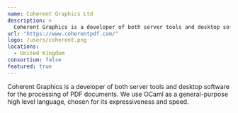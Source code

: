 ```yaml
---
name: Coherent Graphics Ltd
description: > 
  Coherent Graphics is a developer of both server tools and desktop software for the processing of PDF documents
url: "https://www.coherentpdf.com/"
logo: /users/coherent.png
locations: 
  - United Kingdom
consortium: false
featured: true
---
```


Coherent Graphics is a developer of both server tools and desktop software for the processing of PDF documents. We use OCaml as a general-purpose high level language, chosen for its expressiveness and speed.
